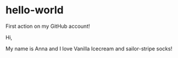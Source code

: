 # hello-world
First action on my GitHub account!

Hi,

My name is Anna and I love Vanilla Icecream and sailor-stripe socks!
